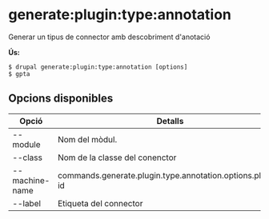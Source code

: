 # generate:plugin:type:annotation
Generar un tipus de connector amb descobriment d'anotació

**Ús:**
```
$ drupal generate:plugin:type:annotation [options]
$ gpta  
```

## Opcions disponibles
Opció | Detalls
-------|-------------
--module | Nom del mòdul.
--class | Nom de la classe del conenctor
--machine-name | commands.generate.plugin.type.annotation.options.plugin-id
--label | Etiqueta del connector
